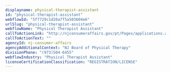 ```yaml
---
displayname: physical-therapist-assistant
id: "physical-therapist-assistant"
webflowId: "5f7729c1d20a7f5a503604e6"
urlSlug: "physical-therapist-assistant"
webflowName: "Physical Therapist Assistant"
callToActionLink: "http://njconsumeraffairs.gov/pt/Pages/applications.aspx"
callToActionText: ""
agencyId: nj-consumer-affairs
agencyAdditionalContext: "NJ Board of Physical Therapy"
divisionPhone: "(973)504-6455"
webflowIndustry: "Physical Therapist Assistant"
licenseCertificationClassification: "REGISTRATION/LICENSE"
---
```


